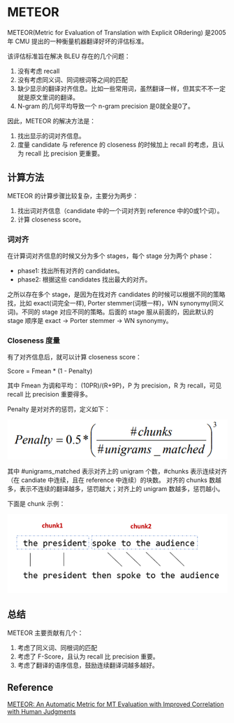 # METEOR

METEOR(Metric for Evaluation of Translation with Explicit ORdering) 是2005年 CMU 提出的一种衡量机器翻译好坏的评估标准。

该评估标准旨在解决 BLEU 存在的几个问题：
1. 没有考虑 recall
2. 没有考虑同义词、同词根词等之间的匹配
3. 缺少显示的翻译对齐信息。比如一些常用词，虽然翻译一样，但其实不不一定就是原文里词的翻译。
4. N-gram 的几何平均导致一个 n-gram precision 是0就全是0了。

因此，METEOR 的解决方法是：
1. 找出显示的词对齐信息。
2. 度量 candidate 与 reference 的 closeness 的时候加上 recall 的考虑，且认为 recall 比 precision 更重要。

## 计算方法

METEOR 的计算步骤比较复杂，主要分为两步：
1. 找出词对齐信息（candidate 中的一个词对齐到 reference 中的0或1个词）。
2. 计算 closeness score。

### 词对齐
在计算词对齐信息的时候又分为多个 stages，每个 stage 分为两个 phase：
* phase1: 找出所有对齐的 candidates。
* phase2: 根据这些 candidates 找出最大的对齐。

之所以存在多个 stage，是因为在找对齐 candidates 的时候可以根据不同的策略找，比如 exact(词完全一样), Porter stemmer(词根一样)，WN synonymy(同义词)。不同的 stage 对应不同的策略。后面的 stage 服从前面的，因此默认的 stage 顺序是 exact -> Porter stemmer -> WN synonymy。

### Closeness 度量
有了对齐信息后，就可以计算 closeness score：

Score = Fmean * (1 - Penalty)

其中 Fmean 为调和平均： (10PR)/(R+9P)，P 为 precision，R 为 recall，可见 recall 比 precision 重要得多。

Penalty 是对对齐的惩罚，定义如下：

<img src="/figures/mt/meteor/penalty.png" alt="">

其中 #unigrams_matched 表示对齐上的 unigram 个数，#chunks 表示连续对齐（在 candiate 中连续，且在 reference 中连续）的块数。 对齐的 chunks 数越多，表示不连续的翻译越多，惩罚越大；对齐上的 unigram 数越多，惩罚越小。

下面是 chunk 示例：

<img src="/figures/mt/meteor/chunk.png" alt="">

## 总结
METEOR 主要贡献有几个：
1. 考虑了同义词、同根词的匹配
2. 考虑了 F-Score，且认为 recall 比 precision 重要。
3. 考虑了翻译的语序信息，鼓励连续翻译词越多越好。

## Reference
[METEOR: An Automatic Metric for MT Evaluation with
Improved Correlation with Human Judgments](https://www.cs.cmu.edu/~alavie/papers/BanerjeeLavie2005-final.pdf)